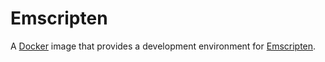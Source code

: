 # Emscripten

A [Docker](https://docker.com) image that provides a development environment for [Emscripten](https://github.com/emscripten-core/emscripten).

